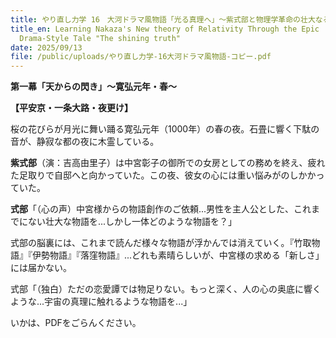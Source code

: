 ```yaml
---
title: やり直し力学 16　大河ドラマ風物語「光る真理へ」～紫式部と物理学革命の壮大なる物語～
title_en: Learning Nakaza's New theory of Relativity Through the Epic
  Drama-Style Tale "The shining truth"
date: 2025/09/13
file: /public/uploads/やり直し力学-16大河ドラマ風物語-コピー.pdf
---
```

**第一幕「天からの閃き」～寛弘元年・春～**

**【平安京・一条大路・夜更け】**

桜の花びらが月光に舞い踊る寛弘元年（1000年）の春の夜。石畳に響く下駄の音が、静寂な都の夜に木霊している。

**紫式部**（演：吉高由里子）は中宮彰子の御所での女房としての務めを終え、疲れた足取りで自邸へと向かっていた。この夜、彼女の心には重い悩みがのしかかっていた。

**式部**「（心の声）中宮様からの物語創作のご依頼...男性を主人公とした、これまでにない壮大な物語を...しかし一体どのような物語を？」

式部の脳裏には、これまで読んだ様々な物語が浮かんでは消えていく。『竹取物語』『伊勢物語』『落窪物語』...どれも素晴らしいが、中宮様の求める「新しさ」には届かない。

式部「（独白）ただの恋愛譚では物足りない。もっと深く、人の心の奥底に響くような...宇宙の真理に触れるような物語を...」

いかは、PDFをごらんください。
